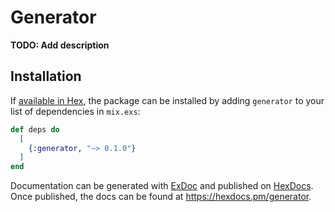 # Generator

**TODO: Add description**

## Installation

If [available in Hex](https://hex.pm/docs/publish), the package can be installed
by adding `generator` to your list of dependencies in `mix.exs`:

```elixir
def deps do
  [
    {:generator, "~> 0.1.0"}
  ]
end
```

Documentation can be generated with [ExDoc](https://github.com/elixir-lang/ex_doc)
and published on [HexDocs](https://hexdocs.pm). Once published, the docs can
be found at <https://hexdocs.pm/generator>.

